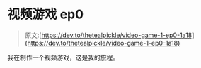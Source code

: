 # 视频游戏 ep0

> 原文:[https://dev.to/thetealpickle/video-game-1-ep0-1a18](https://dev.to/thetealpickle/video-game-1-ep0-1a18)

我在制作一个视频游戏，这是我的旅程。